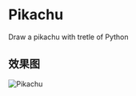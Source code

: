 # Pikachu
Draw a pikachu with tretle of Python

## 效果图

![Pikachu](http://m.qpic.cn/psb?/V10O7Z1C0akISj/RQJNahWDTDnRQzd5cQbY2Kf4Oi7cS8FaU6QPvjucCiE!/b/dDQBAAAAAAAA&bo=rwHmAQAAAAADB2s!&rf=viewer_4)